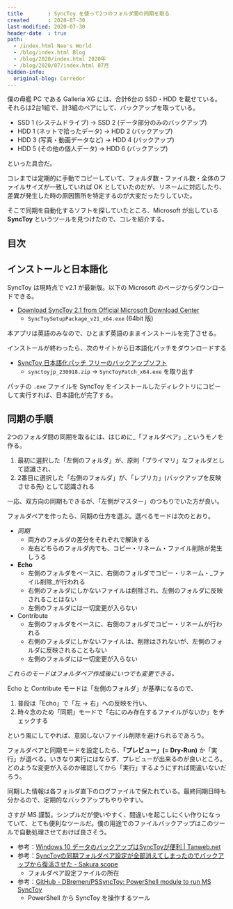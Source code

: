 ```yaml
---
title        : SyncToy を使って2つのフォルダ間の同期を取る
created      : 2020-07-30
last-modified: 2020-07-30
header-date  : true
path:
  - /index.html Neo's World
  - /blog/index.html Blog
  - /blog/2020/index.html 2020年
  - /blog/2020/07/index.html 07月
hidden-info:
  original-blog: Corredor
---
```


僕の母艦 PC である Galleria XG には、合計6台の SSD・HDD を載せている。それらは2台1組で、計3組のペアにして、バックアップを取っている。

- SSD 1 (システムドライブ) → SSD 2 (データ部分のみのバックアップ)
- HDD 1 (ネットで拾ったデータ) → HDD 2 (バックアップ)
- HDD 3 (写真・動画データなど) → HDD 4 (バックアップ)
- HDD 5 (その他の個人データ) → HDD 6 (バックアップ)

といった具合だ。

コレまでは定期的に手動でコピーしていて、フォルダ数・ファイル数・全体のファイルサイズが一致していれば OK としていたのだが、リネームに対応したり、差異が発生した時の原因箇所を特定するのが大変だったりしていた。

そこで同期を自動化するソフトを探していたところ、Microsoft が出している __SyncToy__ というツールを見つけたので、コレを紹介する。

## 目次

## インストールと日本語化

SyncToy は現時点で v2.1 が最新版。以下の Microsoft のページからダウンロードできる。

- [Download SyncToy 2.1 from Official Microsoft Download Center](https://www.microsoft.com/en-us/download/details.aspx?id=15155)
  - `SyncToySetupPackage_v21_x64.exe` (64bit 版)

本アプリは英語のみなので、ひとまず英語のままインストールを完了させる。

インストールが終わったら、次のサイトから日本語化パッチをダウンロードする

- [SyncToy 日本語化パッチ フリーのバックアップソフト](https://oyasu.info/synctoy.php)
  - `synctoyjp_230918.zip` → `SyncToyPatch_x64.exe` を取り出す

パッチの `.exe` ファイルを SyncToy をインストールしたディレクトリにコピーして実行すれば、日本語化が完了する。

## 同期の手順

2つのフォルダ間の同期を取るには、はじめに_「フォルダペア」_というモノを作る。

1. 最初に選択した「左側のフォルダ」が、原則「プライマリ」なフォルダとして認識され、
2. 2番目に選択した「右側のフォルダ」が、「レプリカ」(バックアップを反映させる先) として認識される

一応、双方向の同期もできるが、「左側がマスター」のつもりでいた方が良い。

フォルダペアを作ったら、同期の仕方を選ぶ。選べるモードは次のとおり。

- _同期_
  - 両方のフォルダの差分をそれぞれで解決する
  - 左右どちらのフォルダ内でも、コピー・リネーム・ファイル削除が発生しうる
- __Echo__
  - 左側のフォルダをベースに、右側のフォルダでコピー・リネーム・_ファイル削除_が行われる
  - 右側のフォルダにしかないファイルは削除され、左側のフォルダに反映されることはない
  - 左側のフォルダには一切変更が入らない
- Contribute
  - 左側のフォルダをベースに、右側のフォルダでコピー・リネームが行われる
  - 右側のフォルダにしかないファイルは、削除はされないが、左側のフォルダに反映されることもない
  - 左側のフォルダには一切変更が入らない

_これらのモードはフォルダペア作成後にいつでも変更できる。_

Echo と Contribute モードは「左側のフォルダ」が基準になるので、

1. 普段は「Echo」で「左 → 右」への反映を行い、
2. 時々念のため「同期」モードで「右にのみ存在するファイルがないか」をチェックする

という風にしてやれば、意図しないファイル削除を避けられるであろう。

フォルダペアと同期モードを設定したら、__「プレビュー」(= Dry-Run)__ か「実行」が選べる。いきなり実行にはならず、プレビューが出来るのが良いところ。どのような変更が入るのか確認してから「実行」するようにすれば間違いないだろう。

同期した情報は各フォルダ直下のログファイルで保たれている。最終同期日時も分かるので、定期的なバックアップもやりやすい。

さすが MS 謹製。シンプルだが使いやすく、間違いを起こしにくい作りになっていて、とても便利なツールだ。僕の用途でのファイルバックアップはこのツールで自動処理させておけば良さそう。

- 参考：[Windows 10 データのバックアップはSyncToyが便利 | Tanweb.net](http://tanweb.net/2015/11/09/5241/)
- 参考：[SyncToyの同期フォルダペア設定が全部消えてしまったのでバックアップから復活させた - Sakura scope](https://www.nishishi.com/blog/2019/04/synctoy_backupd.html)
  - フォルダペア設定ファイルの所在
- 参考：[GitHub - DBremen/PSSyncToy: PowerShell module to run MS SyncToy](https://github.com/DBremen/PSSyncToy)
  - PowerShell から SyncToy を操作するツール

